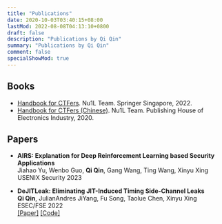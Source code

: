 ```yaml
---
title: "Publications"
date: 2020-10-03T03:40:15+08:00
lastMod: 2022-08-08T04:13:10+0800
draft: false
description: "Publications by Qi Qin"
summary: "Publications by Qi Qin"
comment: false
specialShowMod: true
---
```


## Books

- [Handbook for CTFers](https://link.springer.com/book/10.1007/978-981-19-0336-6). Nu1L Team. Springer Singapore, 2022.
- [Handbook for CTFers (Chinese)](https://book.nu1l.com/). Nu1L Team. Publishing House of Electronics Industry, 2020.



## Papers

- **AIRS: Explanation for Deep Reinforcement Learning based Security Applications** <br>
    Jiahao Yu, Wenbo Guo, **Qi Qin**, Gang Wang, Ting Wang, Xinyu Xing<br>
    USENIX Security 2023<br>
    <!-- [[Paper]](https://dl.acm.org/doi/abs/10.1145/3540250.3549150) -->

- **DeJITLeak: Eliminating JIT-Induced Timing Side-Channel Leaks** <br>
    **Qi Qin**, JulianAndres JiYang, Fu Song, Taolue Chen, Xinyu Xing<br>
    ESEC/FSE 2022<br>
    [[Paper]](https://dl.acm.org/doi/abs/10.1145/3540250.3549150) [[Code]](https://github.com/dejitleak)